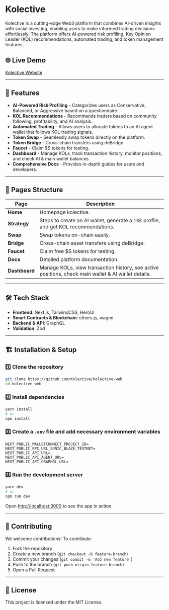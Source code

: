 # Kolective

Kolective is a cutting-edge Web3 platform that combines AI-driven insights with social investing, enabling users to make informed trading decisions effortlessly. The platform offers AI-powered risk profiling, Key Opinion Leader (KOL) recommendations, automated trading, and token management features.

## 🌐 Live Demo
[Kolective Website](https://kolective.vercel.app)

---

## 🚀 Features
- **AI-Powered Risk Profiling** - Categorizes users as Conservative, Balanced, or Aggressive based on a questionnaire.
- **KOL Recommendations** - Recommends traders based on community following, profitability, and AI analysis.
- **Automated Trading** - Allows users to allocate tokens to an AI agent wallet that follows KOL trading signals.
- **Token Swap** - Seamlessly swap tokens directly on the platform.
- **Token Bridge** - Cross-chain transfers using deBridge.
- **Faucet** - Claim $S tokens for testing.
- **Dashboard** - Manage KOLs, track transaction history, monitor positions, and check AI & main wallet balances.
- **Comprehensive Docs** - Provides in-depth guides for users and developers.

---

## 📂 Pages Structure

| Page        | Description  |
|------------|--------------|
| **Home** | Homepage kolective. |
| **Strategy** | Steps to create an AI wallet, generate a risk profile, and get KOL recommendations. |
| **Swap** | Swap tokens on-chain easily. |
| **Bridge** | Cross-chain asset transfers using deBridge. |
| **Faucet** | Claim free $S tokens for testing. |
| **Docs** | Detailed platform documentation. |
| **Dashboard** | Manage KOLs, view transaction history, see active positions, check main wallet & AI wallet details. |

---

## 🛠 Tech Stack
- **Frontend**: Next.js, TailwindCSS, HeroUI
- **Smart Contracts & Blockchain**: ethers.js, wagmi
- **Backend & API**: GraphQL
- **Validation**: Zod

---

## 🏗 Installation & Setup

### 1️⃣ Clone the repository
```bash
git clone https://github.com/Kolective/kolective-web
cd kolective-web
```

### 2️⃣ Install dependencies
```bash
yarn install
# or
npm install
```

### 3️⃣ Create a `.env` file and add necessary environment variables
```env
NEXT_PUBLIC_WALLETCONNECT_PROJECT_ID=
NEXT_PUBLIC_RPC_URL_SONIC_BLAZE_TESTNET=
NEXT_PUBLIC_API_URL=
NEXT_PUBLIC_API_AGENT_URL=
NEXT_PUBLIC_API_GRAPHQL_URL=
```

### 4️⃣ Run the development server
```bash
yarn dev
# or
npm run dev
```

Open [http://localhost:3000](http://localhost:3000) to see the app in action.

---

## 🎯 Contributing
We welcome contributions! To contribute:
1. Fork the repository
2. Create a new branch (`git checkout -b feature-branch`)
3. Commit your changes (`git commit -m 'Add new feature'`)
4. Push to the branch (`git push origin feature-branch`)
5. Open a Pull Request

---

## 📜 License
This project is licensed under the MIT License.
